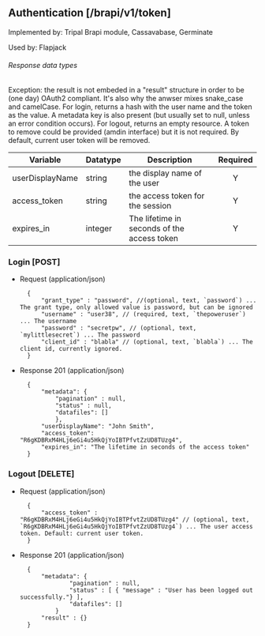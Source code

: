 ## Authentication [/brapi/v1/token]

Implemented by: Tripal Brapi module, Cassavabase, Germinate

Used by: Flapjack

###### Response data types
Exception: the result is not embeded in a "result" structure in order to be (one day) OAuth2 compliant. It's also why the anwser mixes snake_case and camelCase.
For login, returns a hash with the user name and the token as the value. A metadata key is also present 
(but usually set to null, unless an error condition occurs).
For logout, returns an empty resource. A token to remove could be provided (amdin interface) but it is not required. By default, current user token will be removed.

|Variable|Datatype|Description|Required|  
|------|------|------|:-----:|
| userDisplayName| string| the display name of the user | Y |
| access_token | string | the access token for the session | Y |
| expires_in | integer | The lifetime in seconds of the access token | Y | 

### Login [POST]
+ Request (application/json)

        {
            "grant_type" : "password", //(optional, text, `password`) ... The grant type, only allowed value is password, but can be ignored
            "username" : "user38", // (required, text, `thepoweruser`) ... The username
            "password" : "secretpw", // (optional, text, `mylittlesecret`) ... The password
            "client_id" : "blabla" // (optional, text, `blabla`) ... The client id, currently ignored.
        }

+ Response 201 (application/json)

        {
            "metadata": {
                "pagination" : null,
                "status" : null,
                "datafiles": []
                },
            "userDisplayName": "John Smith",
            "access_token": "R6gKDBRxM4HLj6eGi4u5HkQjYoIBTPfvtZzUD8TUzg4",
            "expires_in": "The lifetime in seconds of the access token"
        }




### Logout [DELETE]

+ Request (application/json)
        
        { 
            "access_token" : "R6gKDBRxM4HLj6eGi4u5HkQjYoIBTPfvtZzUD8TUzg4" // (optional, text, `R6gKDBRxM4HLj6eGi4u5HkQjYoIBTPfvtZzUD8TUzg4`) ... The user access token. Default: current user token.
        }
        
+ Response 201 (application/json)

        {
            "metadata": {
                    "pagination" : null,
                    "status" : [ { "message" : "User has been logged out successfully."} ],
                    "datafiles": []
                }
            "result" : {}
        }
